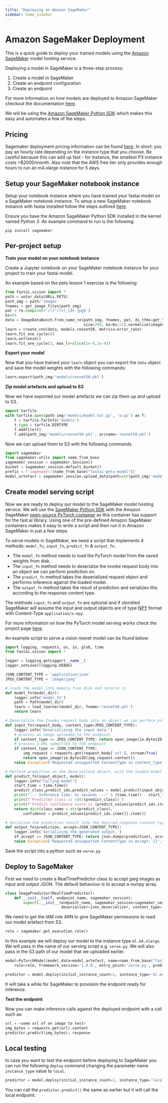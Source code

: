 ```yaml
---
title: "Deploying on Amazon SageMaker"
sidebar: home_sidebar
---
```


# Amazon SageMaker Deployment

This is a quick guide to deploy your trained models using the [Amazon SageMaker](https://aws.amazon.com/sagemaker/) model hosting service. 

Deploying a model in SageMaker is a three-step process:
1. Create a model in SageMaker
1. Create an endpoint configuration
1. Create an endpoint

For more information on how models are deployed to Amazon SageMaker checkout the documentation [here](https://docs.aws.amazon.com/sagemaker/latest/dg/ex1-deploy-model.html).

We will be using the [Amazon SageMaker Python SDK](https://sagemaker.readthedocs.io/en/stable/) which makes this easy and automates a few of the steps.

## Pricing

Sagemaker deployment pricing information can be found [here](https://aws.amazon.com/sagemaker/pricing/). In short: you pay an hourly rate depending on the instance type that you choose. Be careful because this can add up fast - for instance, the smallest P3 instance costs >$2000/month. Also note that the AWS free tier only provides enough hours to run an m4.xlarge instance for 5 days.

## Setup your SageMaker notebook instance

Setup your notebook instance where you have trained your fastai model on a SageMaker notebook instance. To setup a new SageMaker notebook instance with fastai installed follow the steps outlined [here](https://course.fast.ai/start_sagemaker.html).

Ensure you have the Amazon SageMaker Python SDK installed in the kernel named *Python 3*. An example command to run is the following:

`pip install sagemaker`

## Per-project setup

**Train your model on your notebook instance**

Create a Jupyter notebook on your SageMaker notebook instance for your project to train your fastai model. 

An example based on the pets lesson 1 exercise is the following:

```python
from fastai.vision import *
path = untar_data(URLs.PETS)
path_img = path/'images'
fnames = get_image_files(path_img)
pat = re.compile(r'/([^/]+)_\d+.jpg$')
bs=64
data = ImageDataBunch.from_name_re(path_img, fnames, pat, ds_tfms=get_transforms(),
                                   size=299, bs=bs//2).normalize(imagenet_stats)
learn = create_cnn(data, models.resnet50, metrics=error_rate)
learn.fit_one_cycle(8)
learn.unfreeze()
learn.fit_one_cycle(3, max_lr=slice(1e-6,1e-4))
```

**Export your model**

Now that you have trained your `learn` object you can export the `data` object and save the model weights with the following commands:

```python
learn.export(path_img/'models/resnet50.pkl')
```

**Zip model artefacts and upload to S3**

Now we have exported our model artefacts we can zip them up and upload to S3.

```python
import tarfile
with tarfile.open(path_img/'models/model.tar.gz', 'w:gz') as f:
    t = tarfile.TarInfo('models')
    t.type = tarfile.DIRTYPE
    f.addfile(t)
    f.add(path_img/'models/resnet50.pkl', arcname='resnet50.pkl')
```

Now we can upload them to S3 with the following commands. 

```python
import sagemaker
from sagemaker.utils import name_from_base
sagemaker_session = sagemaker.Session()
bucket = sagemaker_session.default_bucket()
prefix = f'sagemaker/{name_from_base("fastai-pets-model")}'
model_artefact = sagemaker_session.upload_data(path=str(path_img/'models/model.tar.gz'), bucket=bucket, key_prefix=prefix)
```

## Create model serving script

Now we are ready to deploy our model to the SageMaker model hosting service. We will use the [SageMaker Python SDK](https://github.com/aws/sagemaker-python-sdk) with the Amazon SageMaker [open-source PyTorch container](https://github.com/aws/sagemaker-pytorch-container) as this container has support for the fast.ai library. Using one of the pre-defined Amazon SageMaker containers makes it easy to write a script and then run it in Amazon SageMaker in just a few steps.

To serve models in SageMaker, we need a script that implements 4 methods: `model_fn`, `input_fn`, `predict_fn` & `output_fn`. 
* The `model_fn` method needs to load the PyTorch model from the saved weights from disk. 
* The `input_fn` method needs to deserialze the invoke request body into an object we can perform prediction on. 
* The `predict_fn` method takes the deserialized request object and performs inference against the loaded model.
* The `output_fn` method takes the result of prediction and serializes this according to the response content type.

The methods `input_fn` and `output_fn` are optional and if obmitted SageMaker will assume the input and output objects are of type [NPY](https://docs.scipy.org/doc/numpy/neps/npy-format.html) format with Content-Type `application/x-npy`.

For more information on how the PyTorch model serving works check the project page [here](https://github.com/aws/sagemaker-python-sdk/tree/master/src/sagemaker/pytorch#sagemaker-pytorch-model-server).

An example script to serve a vision resnet model can be found below:

```python
import logging, requests, os, io, glob, time
from fastai.vision import *

logger = logging.getLogger(__name__)
logger.setLevel(logging.DEBUG)

JSON_CONTENT_TYPE = 'application/json'
JPEG_CONTENT_TYPE = 'image/jpeg'

# loads the model into memory from disk and returns it
def model_fn(model_dir):
    logger.info('model_fn')
    path = Path(model_dir)
    learn = load_learner(model_dir, fname='resnet50.pkl')
    return learn

# Deserialize the Invoke request body into an object we can perform prediction on
def input_fn(request_body, content_type=JPEG_CONTENT_TYPE):
    logger.info('Deserializing the input data.')
    # process an image uploaded to the endpoint
    if content_type == JPEG_CONTENT_TYPE: return open_image(io.BytesIO(request_body))
    # process a URL submitted to the endpoint
    if content_type == JSON_CONTENT_TYPE:
        img_request = requests.get(request_body['url'], stream=True)
        return open_image(io.BytesIO(img_request.content))
    raise Exception('Requested unsupported ContentType in content_type: {}'.format(content_type))

# Perform prediction on the deserialized object, with the loaded model
def predict_fn(input_object, model):
    logger.info("Calling model")
    start_time = time.time()
    predict_class,predict_idx,predict_values = model.predict(input_object)
    print("--- Inference time: %s seconds ---" % (time.time() - start_time))
    print(f'Predicted class is {str(predict_class)}')
    print(f'Predict confidence score is {predict_values[predict_idx.item()].item()}')
    return dict(class_name = str(predict_class),
        confidence = predict_values[predict_idx.item()].item())

# Serialize the prediction result into the desired response content type
def output_fn(prediction, accept=JSON_CONTENT_TYPE):        
    logger.info('Serializing the generated output.')
    if accept == JSON_CONTENT_TYPE: return json.dumps(prediction), accept
    raise Exception('Requested unsupported ContentType in Accept: {}'.format(accept))    
```

Save the script into a python such as `serve.py`

## Deploy to SageMaker

First we need to create a RealTimePredictor class to accept jpeg images as input and output JSON. The default behaviour is to accept a numpy array.

```python
class ImagePredictor(RealTimePredictor):
    def __init__(self, endpoint_name, sagemaker_session):
        super().__init__(endpoint_name, sagemaker_session=sagemaker_session, serializer=None, 
                         deserializer=json_deserializer, content_type='image/jpeg')
```

We need to get the IAM role ARN to give SageMaker permissions to read our model artefact from S3.

```python
role = sagemaker.get_execution_role()
```

In this example we will deploy our model to the instance type `ml.m4.xlarge`. We will pass in the name of our serving script e.g. `serve.py`. We will also pass in the S3 path of our model that we uploaded earlier.

```python
model=PyTorchModel(model_data=model_artefact, name=name_from_base("fastai-pets-model"),
    role=role, framework_version='1.0.0', entry_point='serve.py', predictor_cls=ImagePredictor)

predictor = model.deploy(initial_instance_count=1, instance_type='ml.m4.xlarge')
```

It will take a while for SageMaker to provision the endpoint ready for inference. 


**Test the endpoint**

Now you can make inference calls against the deployed endpoint with a call such as:

```python
url = <some url of an image to test>
img_bytes = requests.get(url).content
predictor.predict(img_bytes); response
```

## Local testing
In case you want to test the endpoint before deploying to SageMaker you can run the following `deploy` command changing the parameter name `instance_type` value to `local`.

```python
predictor = model.deploy(initial_instance_count=1, instance_type='local')
```

You can call the `predictor.predict()` the same as earlier but it will call the local endpoint.

